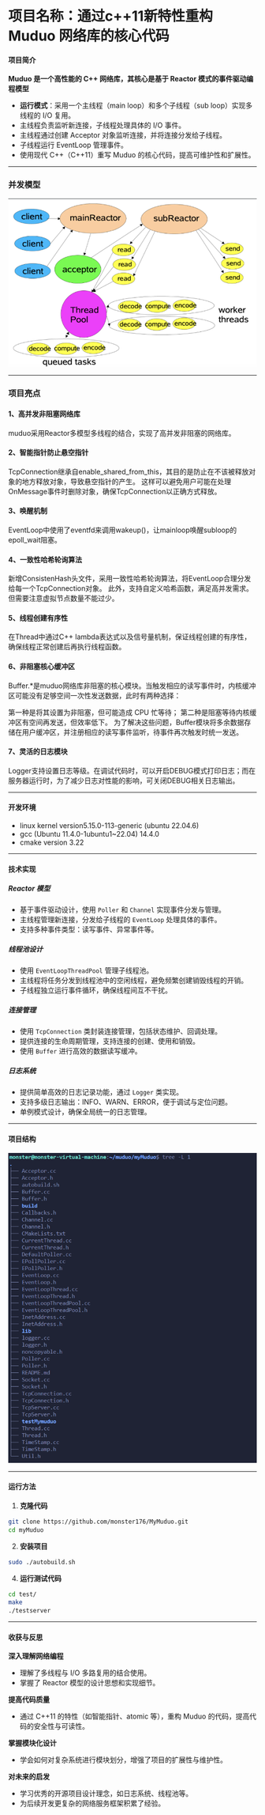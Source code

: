 # **项目名称：通过c++11新特性重构 Muduo 网络库的核心代码**

#### **项目简介**

**Muduo 是一个高性能的 C++ 网络库，其核心是基于 Reactor 模式的事件驱动编程模型**

* **运行模式**：采用一个主线程（main loop）和多个子线程（sub loop）实现多线程的 I/O 复用。
* 主线程负责监听新连接，子线程处理具体的 I/O 事件。
* 主线程通过创建 Acceptor 对象监听连接，并将连接分发给子线程。
* 子线程运行 EventLoop 管理事件。
* 使用现代 C++（C++11）重写 Muduo 的核心代码，提高可维护性和扩展性。

---

### **并发模型**
![alt text](image-1.png)

---

### **项目亮点**

#### 1、高并发非阻塞网络库
muduo采用Reactor多模型多线程的结合，实现了高并发非阻塞的网络库。

#### 2、智能指针防止悬空指针
TcpConnection继承自enable_shared_from_this，其目的是防止在不该被释放对象的地方释放对象，导致悬空指针的产生。
这样可以避免用户可能在处理OnMessage事件时删除对象，确保TcpConnection以正确方式释放。

#### 3、唤醒机制
EventLoop中使用了eventfd来调用wakeup()，让mainloop唤醒subloop的epoll_wait阻塞。
 
#### 4、一致性哈希轮询算法
新增ConsistenHash头文件，采用一致性哈希轮询算法，将EventLoop合理分发给每一个TcpConnection对象。
此外，支持自定义哈希函数，满足高并发需求。但需要注意虚拟节点数量不能过少。

#### 5、线程创建有序性
在Thread中通过C++ lambda表达式以及信号量机制，保证线程创建的有序性，确保线程正常创建后再执行线程函数。

#### 6、非阻塞核心缓冲区
Buffer.*是muduo网络库非阻塞的核心模块。当触发相应的读写事件时，内核缓冲区可能没有足够空间一次性发送数据，此时有两种选择：

第一种是将其设置为非阻塞，但可能造成 CPU 忙等待；
第二种是阻塞等待内核缓冲区有空间再发送，但效率低下。
为了解决这些问题，Buffer模块将多余数据存储在用户缓冲区，并注册相应的读写事件监听，待事件再次触发时统一发送。

#### 7、灵活的日志模块
Logger支持设置日志等级。在调试代码时，可以开启DEBUG模式打印日志；而在服务器运行时，为了减少日志对性能的影响，可关闭DEBUG相关日志输出。

---

#### **开发环境**
* linux kernel version5.15.0-113-generic (ubuntu 22.04.6)
* gcc (Ubuntu 11.4.0-1ubuntu1~22.04) 14.4.0
* cmake version 3.22

---

#### **技术实现**

##### **Reactor 模型**

* 基于事件驱动设计，使用 `Poller` 和 `Channel` 实现事件分发与管理。
* 主线程管理新连接，分发给子线程的 `EventLoop` 处理具体的事件。
* 支持多种事件类型：读写事件、异常事件等。

##### **线程池设计**

* 使用 `EventLoopThreadPool` 管理子线程池。
* 主线程将任务分发到线程池中的空闲线程，避免频繁创建销毁线程的开销。
* 子线程独立运行事件循环，确保线程间互不干扰。

##### **连接管理**

* 使用 `TcpConnection` 类封装连接管理，包括状态维护、回调处理。
* 提供连接的生命周期管理，支持连接的创建、使用和销毁。
* 使用 `Buffer` 进行高效的数据读写缓冲。

##### **日志系统**

* 提供简单高效的日志记录功能，通过 `Logger` 类实现。
* 支持多级日志输出：INFO、WARN、ERROR，便于调试与定位问题。
* 单例模式设计，确保全局统一的日志管理。

---

#### **项目结构**
![alt text](image.png)


---

#### **运行方法**

1. **克隆代码**

```bash
git clone https://github.com/monster176/MyMuduo.git
cd myMuduo
```

2. **安装项目**

```bash
sudo ./autobuild.sh
```

4. **运行测试代码**

```bash
cd test/
make
./testserver
```

---

#### **收获与反思**

**深入理解网络编程**

* 理解了多线程与 I/O 多路复用的结合使用。
* 掌握了 Reactor 模型的设计思想和实现细节。

**提高代码质量**

* 通过 C++11 的特性（如智能指针、atomic 等），重构 Muduo 的代码，提高代码的安全性与可读性。

**掌握模块化设计**

* 学会如何对复杂系统进行模块划分，增强了项目的扩展性与维护性。

**对未来的启发**

* 学习优秀的开源项目设计理念，如日志系统、线程池等。
* 为后续开发更复杂的网络服务框架积累了经验。
